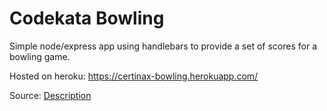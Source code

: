 # Codekata Bowling

Simple node/express app using handlebars to provide a set of scores for a bowling game.

Hosted on heroku: https://certinax-bowling.herokuapp.com/

Source: [Description](http://codingdojo.org/kata/Bowling/?fbclid=IwAR096crcPVXYAmO5nRrwEDmMBFkAETQy7mEFXwS_E0ID_0vmlg34mPygBkA)
